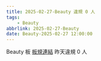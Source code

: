 ```yaml
---
title: 2025-02-27-Beauty 違規 0 人
tags:
    - Beauty
abbrlink: 2025-02-27-Beauty
date: Beauty-2025-02-27 12:00:00
---
```

Beauty 板 [板規連結](https://www.ptt.cc/bbs/Beauty/M.1630069980.A.84B.html)
昨天違規 0 人
